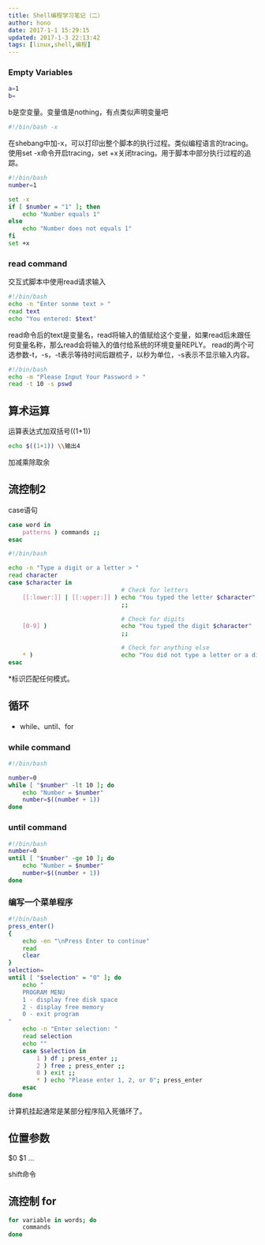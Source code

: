 ```yaml
---
title: Shell编程学习笔记（二）
author: hono
date: 2017-1-1 15:29:15
updated: 2017-1-3 22:13:42
tags: [linux,shell,编程]
---
```


### Empty Variables

```bash
a=1
b=
```
b是空变量。变量值是nothing，有点类似声明变量吧<!--more-->

```bash
#!/bin/bash -x
```
在shebang中加-x，可以打印出整个脚本的执行过程。类似编程语言的tracing。
使用set -x命令开启tracing，set +x关闭tracing。用于脚本中部分执行过程的追踪。
```bash
#!/bin/bash
number=1

set -x
if [ $number = "1" ]; then
    echo "Number equals 1"
else
    echo "Number does not equals 1"
fi
set +x
```

### read command
交互式脚本中使用read请求输入
```bash
#!/bin/bash
echo -n "Enter sonme text > "
read text
echo "You entered: $text"
```
read命令后的text是变量名，read将输入的值赋给这个变量，如果read后未跟任何变量名称，那么read会将输入的值付给系统的环境变量REPLY。
read的两个可选参数-t，-s，-t表示等待时间后跟梳子，以秒为单位，-s表示不显示输入内容。
```bash
#!/bin/bash
echo -m "Please Input Your Password > "
read -t 10 -s pswd
```

## 算术运算
运算表达式加双括号((1+1))
```bash
echo $((1+1)) \\输出4
```

加减乘除取余

## 流控制2

case语句
```bash
case word in
    patterns ) commands ;;
esac
```
```bash
#!/bin/bash

echo -n "Type a digit or a letter > "
read character
case $character in
                                # Check for letters
    [[:lower:]] | [[:upper:]] ) echo "You typed the letter $character"
                                ;;

                                # Check for digits
    [0-9] )                     echo "You typed the digit $character"
                                ;;

                                # Check for anything else
    * )                         echo "You did not type a letter or a digit"
esac
```
*标识匹配任何模式。

## 循环
* while、until、for

### while command
```bash
#!/bin/bash

number=0
while [ "$number" -lt 10 ]; do
    echo "Number = $number"
    number=$((number + 1))
done
```

### until command
```bash
#!/bin/bash
number=0
until [ "$number" -ge 10 ]; do
    echo "Number = $number"
    number=$((number + 1))
done
```

### 编写一个菜单程序

```bash
#!/bin/bash
press_enter()
{
    echo -en "\nPress Enter to continue"
    read
    clear
}
selection=
until [ "$selection" = "0" ]; do
    echo "
    PROGRAM MENU
    1 - display free disk space
    2 - display free memory
    0 - exit program
"
    echo -n "Enter selection: "
    read selection
    echo ""
    case $selection in
        1 ) df ; press_enter ;;
        2 ) free ; press_enter ;;
        0 ) exit ;;
        * ) echo "Please enter 1, 2, or 0"; press_enter
    esac
done
```

计算机挂起通常是某部分程序陷入死循环了。

## 位置参数
$0
$1
...

shift命令

## 流控制 for
```bash
for variable in words; do
    commands
done
```







